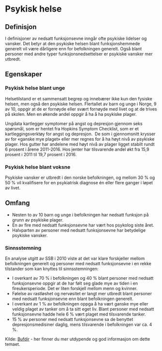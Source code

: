 # Psykisk helse
## Definisjon
I definisjoner av nedsatt funksjonsevne inngår ofte psykiske lidelser og vansker. Det betyr at den psykiske helsen blant funksjonshemmede generelt vil være dårligere enn for befolkningen generelt. Også blant personer med andre typer funksjonsnedsettelser er psykiske vansker mer utbredt.
## Egenskaper
### Psykisk helse blant unge
Helsetilstand er et sammensatt begrep og innebærer ikke kun den fysiske helsen, men også den psykiske helsen. Flertallet av barn og unge i Norge, 9 av 10, oppgir at de er fornøyde eller svært fornøyde med livet og at de trives på skolen. Men en økende andel oppgir å ha å ha psykiske plager.

Ungdata kartlegger symptomer på angst og depresjon gjennom seks spørsmål, som er hentet fra Hopkins Symptom Checklist, som er et kartleggingsverktøy for angst og depresjon. ​ De som i gjennomsnitt krysser av for «ganske mye plaget» eller mer regnes for å ha høyt nivå av psykiske plager. Hos gutter har andelene med høyt nivå av plager ligget stabilt rundt 6 prosent i årene 2011-2016. Hos jenter har tilsvarende andel økt fra 15,9 prosent i 2011 til 19,7 prosent i 2016.

### Psykisk helse blant voksne
Psykiske vansker er utbredt i den norske befolkningen, og mellom 30 % og 50 % vil kvalifisere for en psykiatrisk diagnose én eller flere ganger i løpet av livet.

## Omfang
- Nesten to av 10 barn og unge i befolkningen har nedsatt funksjon på grunn av psykiske plager.
- En av fire med nedsatt funksjonsevne har vært hos psykolog siste året.
- Halvparten av personer med nedsatt funksjonsevne har betydelige psykiske vansker.

### Sinnsstemning
En analyse utgitt av SSB i 2010 viste at det var klare forskjeller mellom befolkningen generelt og personer med nedsatt funksjonsevne i en rekke tilstander som kan knyttes til sinnsstemningen: ​

- I overkant av 70 % i befolkningen og 40 % blant personer med nedsatt funksjonsevne oppgir at de har følt seg glade mye av tiden i en fireukersperiode. Det er liten forskjell mellom menn og kvinner.
- Følelse av rastløshet og nervøsitet er langt mer utbredt blant personer med nedsatt funksjonsevne enn blant befolkningen generelt.
- I overkant av 1 % av befolkningen oppga å ha vært ganske mye eller veldig plaget av tanker om å ta sitt eget liv. Blant personer med nedsatt funksjonsevne hadde hele 6 % vært plaget med tilsvarende tanker.
- 15 % av personer med nedsatt funksjonsevne sa de benyttet depresjonsmedisiner daglig, mens tilsvarende i befolkningen var ca. 4 %. 


Kilde: [Bufdir](https://bufdir.no/Statistikk_og_analyse/Nedsatt_funksjonsevne/Helse/Psykisk_helse/) - her finner du mer utdypende og god informasjon om dette temaet.
